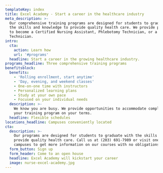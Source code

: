```yaml
---
templateKey: index
title: Excel Academy - Start a career in the healthcare industry
meta_description: >-
  Our comprehensive training programs are designed for students to graduate with
  the skills and knowledge to provide quality health care. We provide programs
  to become a Certified Nursing Assistant, Phlebotomy Technician, or a EKG
  Technician.
intro:
  cta:
    action: Learn how
    url: '#programs'
  headline: Start a career in the growing healthcare industry.
programs_headline: Three comprehensive training programs
benefitsblock:
  benefits:
    - 'Rolling enrollment, start anytime'
    - 'Day, evening, and weekend classes'
    - One-on-one time with instructors
    - Personalized learning plans
    - Study at your own pace
    - Focused on your individual needs
  description: >-
    We know you are busy. We provide opportunities to accommodate completing
    your training program on your terms.
  headline: Flexible schedules
locations_headline: Campuses conveniently located
cta:
  description: >-
    Our programs are designed for students to graduate with the skills to
    provide quality health care. Call us at (203) 691-7989 or visit one of our
    campuses to get more information on our courses with no obligations.
  form_button: Sign up
  form_header: Come to an open house
  headline: Excel Academy will kickstart your career
  image: nurse-excel-academy.jpg
---
```


